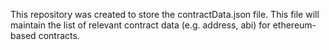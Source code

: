This repository was created to store the contractData.json file. This file will maintain the list of relevant contract data (e.g. address, abi) for ethereum-based contracts.
